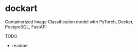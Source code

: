 # dockart
Containerized Image Classification model with PyTorch, Docker, PostgreSQL, FastAPI

TODO
- readme
